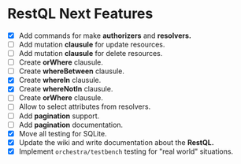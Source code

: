 # **RestQL** Next Features

- [x] Add commands for make **authorizers** and **resolvers.**
- [ ] Add mutation **clausule** for update resources.
- [ ] Add mutation **clausule** for delete resources.
- [ ] Create **orWhere** clausule.
- [ ] Create **whereBetween** clausule.
- [x] Create **whereIn** clausule.
- [x] Create **whereNotIn** clausule.
- [ ] Create **orWhere** clausule.
- [ ] Allow to select attributes from resolvers.
- [ ] Add **pagination** support.
- [ ] Add **pagination** documentation.
- [x] Move all testing for SQLite.
- [x] Update the wiki and write documentation about the **RestQL.**
- [x] Implement `orchestra/testbench` testing for "real world" situations.
